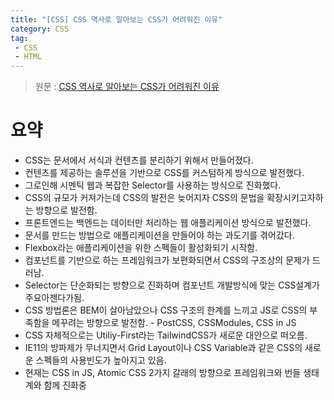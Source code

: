 ```yaml
---
title: "[CSS] CSS 역사로 알아보는 CSS가 어려워진 이유"
category: CSS
tag:
 - CSS
 - HTML
---
```


> 원문 : [CSS 역사로 알아보는 CSS가 어려워진 이유](https://velog.io/@teo/css-history-1)

# 요약

* CSS는 문서에서 서식과 컨텐츠를 분리하기 위해서 만들어졌다.
* 컨텐츠를 제공하는 솔루션을 기반으로 CSS를 커스텀하게 방식으로 발전했다.
* 그로인해 시멘틱 웹과 복잡한 Selector를 사용하는 방식으로 진화했다.
* CSS의 규모가 커져가는데 CSS의 발전은 늦어지자 CSS의 문법을 확장시키고자하는 방향으로 발전함.
* 프론트엔드는 백엔드는 데이터만 처리하는 웹 애플리케이션 방식으로 발전했다.
* 문서를 만드는 방법으로 애플리케이션을 만들어야 하는 과도기를 겪어갔다.
* Flexbox라는 애플리케이션을 위한 스펙들이 활성화되기 시작함.
* 컴포넌트를 기반으로 하는 프레임워크가 보편화되면서 CSS의 구조상의 문제가 드러남.
* Selector는 단순화되는 방향으로 진화하며 컴포넌트 개발방식에 맞는 CSS설계가 주요아젠다가됨.
* CSS 방법론은 BEM이 살아남았으나 CSS 구조의 한계를 느끼고 JS로 CSS의 부족함을 메꾸려는 방향으로 발전함. - PostCSS, CSSModules, CSS in JS
* CSS 자체적으로는 Utiliy-First라는 TailwindCSS가 새로운 대안으로 떠오름.
* IE11의 방파제가 무너지면서 Grid Layout이나 CSS Variable과 같은 CSS의 새로운 스펙들의 사용빈도가 높아지고 있음.
* 현재는 CSS in JS, Atomic CSS 2가지 갈래의 방향으로 프레임워크와 번들 생태계와 함께 진화중

